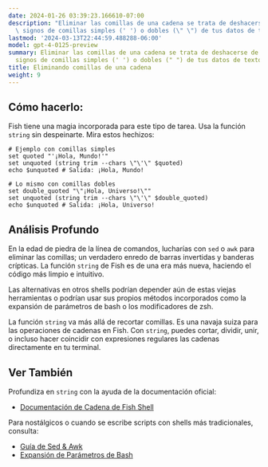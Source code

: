 ```yaml
---
date: 2024-01-26 03:39:23.166610-07:00
description: "Eliminar las comillas de una cadena se trata de deshacerse de esos molestos\
  \ signos de comillas simples (' ') o dobles (\" \") de tus datos de texto. Los\u2026"
lastmod: '2024-03-13T22:44:59.488288-06:00'
model: gpt-4-0125-preview
summary: Eliminar las comillas de una cadena se trata de deshacerse de esos molestos
  signos de comillas simples (' ') o dobles (" ") de tus datos de texto.
title: Eliminando comillas de una cadena
weight: 9
---
```


## Cómo hacerlo:
Fish tiene una magia incorporada para este tipo de tarea. Usa la función `string` sin despeinarte. Mira estos hechizos:

```fish
# Ejemplo con comillas simples
set quoted "'¡Hola, Mundo!'"
set unquoted (string trim --chars \"\'\" $quoted)
echo $unquoted # Salida: ¡Hola, Mundo!

# Lo mismo con comillas dobles
set double_quoted "\"¡Hola, Universo!\""
set unquoted (string trim --chars \"\'\" $double_quoted)
echo $unquoted # Salida: ¡Hola, Universo!
```

## Análisis Profundo
En la edad de piedra de la línea de comandos, lucharías con `sed` o `awk` para eliminar las comillas; un verdadero enredo de barras invertidas y banderas crípticas. La función `string` de Fish es de una era más nueva, haciendo el código más limpio e intuitivo.

Las alternativas en otros shells podrían depender aún de estas viejas herramientas o podrían usar sus propios métodos incorporados como la expansión de parámetros de bash o los modificadores de zsh.

La función `string` va más allá de recortar comillas. Es una navaja suiza para las operaciones de cadenas en Fish. Con `string`, puedes cortar, dividir, unir, o incluso hacer coincidir con expresiones regulares las cadenas directamente en tu terminal.

## Ver También
Profundiza en `string` con la ayuda de la documentación oficial:
- [Documentación de Cadena de Fish Shell](https://fishshell.com/docs/current/commands.html#string)

Para nostálgicos o cuando se escribe scripts con shells más tradicionales, consulta:
- [Guía de Sed & Awk](https://www.grymoire.com/Unix/Sed.html)
- [Expansión de Parámetros de Bash](https://www.gnu.org/software/bash/manual/html_node/Shell-Parameter-Expansion.html)
